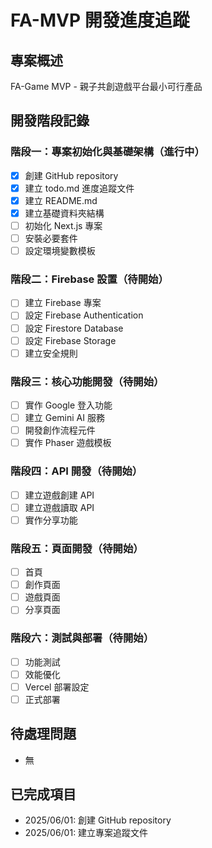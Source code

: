 # FA-MVP 開發進度追蹤

## 專案概述
FA-Game MVP - 親子共創遊戲平台最小可行產品

## 開發階段記錄

### 階段一：專案初始化與基礎架構（進行中）
- [x] 創建 GitHub repository
- [x] 建立 todo.md 進度追蹤文件
- [x] 建立 README.md
- [x] 建立基礎資料夾結構
- [ ] 初始化 Next.js 專案
- [ ] 安裝必要套件
- [ ] 設定環境變數模板

### 階段二：Firebase 設置（待開始）
- [ ] 建立 Firebase 專案
- [ ] 設定 Firebase Authentication
- [ ] 設定 Firestore Database
- [ ] 設定 Firebase Storage
- [ ] 建立安全規則

### 階段三：核心功能開發（待開始）
- [ ] 實作 Google 登入功能
- [ ] 建立 Gemini AI 服務
- [ ] 開發創作流程元件
- [ ] 實作 Phaser 遊戲模板

### 階段四：API 開發（待開始）
- [ ] 建立遊戲創建 API
- [ ] 建立遊戲讀取 API
- [ ] 實作分享功能

### 階段五：頁面開發（待開始）
- [ ] 首頁
- [ ] 創作頁面
- [ ] 遊戲頁面
- [ ] 分享頁面

### 階段六：測試與部署（待開始）
- [ ] 功能測試
- [ ] 效能優化
- [ ] Vercel 部署設定
- [ ] 正式部署

## 待處理問題
- 無

## 已完成項目
- 2025/06/01: 創建 GitHub repository
- 2025/06/01: 建立專案追蹤文件
